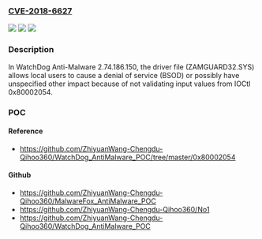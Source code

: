 ### [CVE-2018-6627](https://cve.mitre.org/cgi-bin/cvename.cgi?name=CVE-2018-6627)
![](https://img.shields.io/static/v1?label=Product&message=n%2Fa&color=blue)
![](https://img.shields.io/static/v1?label=Version&message=n%2Fa&color=blue)
![](https://img.shields.io/static/v1?label=Vulnerability&message=n%2Fa&color=brighgreen)

### Description

In WatchDog Anti-Malware 2.74.186.150, the driver file (ZAMGUARD32.SYS) allows local users to cause a denial of service (BSOD) or possibly have unspecified other impact because of not validating input values from IOCtl 0x80002054.

### POC

#### Reference
- https://github.com/ZhiyuanWang-Chengdu-Qihoo360/WatchDog_AntiMalware_POC/tree/master/0x80002054

#### Github
- https://github.com/ZhiyuanWang-Chengdu-Qihoo360/MalwareFox_AntiMalware_POC
- https://github.com/ZhiyuanWang-Chengdu-Qihoo360/No1
- https://github.com/ZhiyuanWang-Chengdu-Qihoo360/WatchDog_AntiMalware_POC

